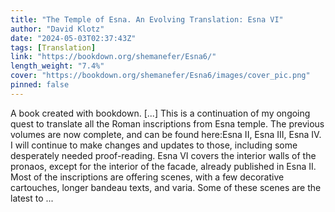 ```yaml
---
title: "The Temple of Esna. An Evolving Translation: Esna VI"
author: "David Klotz"
date: "2024-05-03T02:37:43Z"
tags: [Translation]
link: "https://bookdown.org/shemanefer/Esna6/"
length_weight: "7.4%"
cover: "https://bookdown.org/shemanefer/Esna6/images/cover_pic.png"
pinned: false
---
```


A book created with bookdown. [...] This is a continuation of my ongoing quest to translate all the Roman inscriptions from Esna temple. The previous volumes are now complete, and can be found here:Esna II, Esna III, Esna IV.
I will continue to make changes and updates to those, including some desperately needed proof-reading. Esna VI covers the interior walls of the pronaos, except for the interior of the facade, already published in Esna II. Most of the inscriptions are offering scenes, with a few decorative cartouches, longer bandeau texts, and varia. Some of these scenes are the latest to  ...
